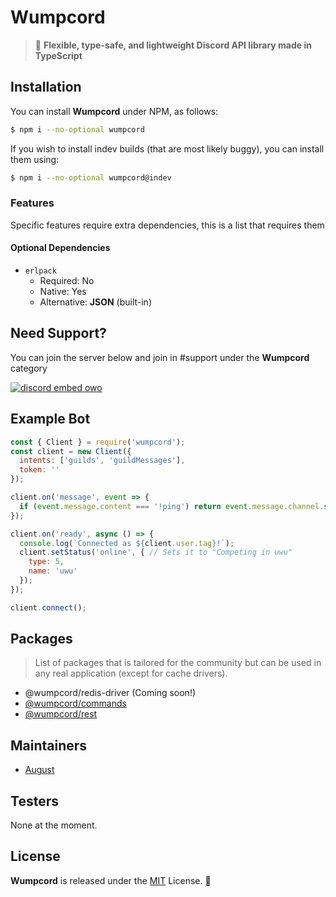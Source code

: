 # Wumpcord
> 🚣 **Flexible, type-safe, and lightweight Discord API library made in TypeScript**

## Installation
You can install **Wumpcord** under NPM, as follows:

```sh
$ npm i --no-optional wumpcord
```

If you wish to install indev builds (that are most likely buggy), you can install them using:

```sh
$ npm i --no-optional wumpcord@indev
```

### Features
Specific features require extra dependencies, this is a list that requires them

#### Optional Dependencies
- `erlpack`
  - Required: No
  - Native: Yes
  - Alternative: **JSON** (built-in)

## Need Support?
You can join the server below and join in #support under the **Wumpcord** category

[![discord embed owo](https://discord.com/api/v8/guilds/824066105102303232/widget.png?style=banner3)](https://discord.gg/ATmjFH9kMH)

## Example Bot
```js
const { Client } = require('wumpcord');
const client = new Client({
  intents: ['guilds', 'guildMessages'],
  token: ''
});

client.on('message', event => {
  if (event.message.content === '!ping') return event.message.channel.send('henlo world');
});

client.on('ready', async () => {
  console.log(`Connected as ${client.user.tag}!`);
  client.setStatus('online', { // Sets it to "Competing in uwu"
    type: 5,
    name: 'uwu'
  });
});

client.connect();
```

## Packages
> List of packages that is tailored for the community but can be used in any real application (except for cache drivers).

- @wumpcord/redis-driver (Coming soon!)
- [@wumpcord/commands](https://github.com/Wumpcord/commands)
- [@wumpcord/rest](https://github.com/Wumpcord/rest)

## Maintainers
- [August](https://floofy.dev)

## Testers
None at the moment.

## License
**Wumpcord** is released under the [MIT](/LICENSE) License. 💖
